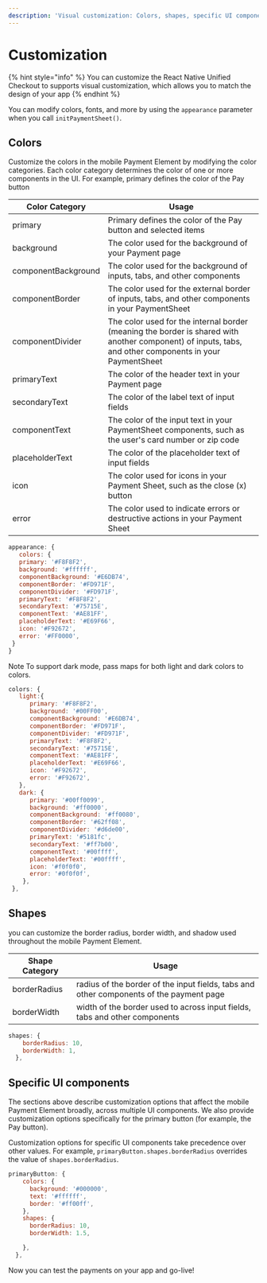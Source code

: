 ```yaml
---
description: 'Visual customization: Colors, shapes, specific UI components'
---
```


# Customization

{% hint style="info" %}
You can customize the React Native Unified Checkout to supports visual customization, which allows you to match the design of your app
{% endhint %}

You can modify colors, fonts, and more by using the `appearance` parameter when you call `initPaymentSheet()`.

## Colors

Customize the colors in the mobile Payment Element by modifying the color categories. Each color category determines the color of one or more components in the UI. For example, primary defines the color of the Pay button

| Color Category      | Usage                                                                                                                                                   |
| ------------------- | ------------------------------------------------------------------------------------------------------------------------------------------------------- |
| primary             | Primary defines the color of the Pay button and selected items                                                                                          |
| background          | The color used for the background of your Payment page                                                                                                  |
| componentBackground | The color used for the background of inputs, tabs, and other components                                                                                 |
| componentBorder     | The color used for the external border of inputs, tabs, and other components in your PaymentSheet                                                       |
| componentDivider    | The color used for the internal border (meaning the border is shared with another component) of inputs, tabs, and other components in your PaymentSheet |
| primaryText         | The color of the header text in your Payment page                                                                                                       |
| secondaryText       | The color of the label text of input fields                                                                                                             |
| componentText       | The color of the input text in your PaymentSheet components, such as the user's card number or zip code                                                 |
| placeholderText     | The color of the placeholder text of input fields                                                                                                       |
| icon                | The color used for icons in your Payment Sheet, such as the close (x) button                                                                            |
| error               | The color used to indicate errors or destructive actions in your Payment Sheet                                                                          |

```js
appearance: {
   colors: {
   primary: '#F8F8F2',
   background: '#ffffff',
   componentBackground: '#E6DB74',
   componentBorder: '#FD971F',
   componentDivider: '#FD971F',
   primaryText: '#F8F8F2',
   secondaryText: '#75715E',
   componentText: '#AE81FF',
   placeholderText: '#E69F66',
   icon: '#F92672',
   error: '#FF0000',
 }
}
```

Note To support dark mode, pass maps for both light and dark colors to colors.

```js
colors: {
   light:{
      primary: '#F8F8F2',
      background: '#00FF00',
      componentBackground: '#E6DB74',
      componentBorder: '#FD971F',
      componentDivider: '#FD971F',
      primaryText: '#F8F8F2',
      secondaryText: '#75715E',
      componentText: '#AE81FF',
      placeholderText: '#E69F66',
      icon: '#F92672',
      error: '#F92672',
   },
   dark: {
      primary: '#00ff0099',
      background: '#ff0000',
      componentBackground: '#ff0080',
      componentBorder: '#62ff08',
      componentDivider: '#d6de00',
      primaryText: '#5181fc',
      secondaryText: '#ff7b00',
      componentText: '#00ffff',
      placeholderText: '#00ffff',
      icon: '#f0f0f0',
      error: '#0f0f0f',
    },
 },
```

## Shapes

you can customize the border radius, border width, and shadow used throughout the mobile Payment Element.

| Shape Category | Usage                                                                                   |
| -------------- | --------------------------------------------------------------------------------------- |
| borderRadius   | radius of the border of the input fields, tabs and other components of the payment page |
| borderWidth    | width of the border used to across input fields, tabs and other components              |

```js
shapes: {
    borderRadius: 10,
    borderWidth: 1,
  },
```

## Specific UI components

The sections above describe customization options that affect the mobile Payment Element broadly, across multiple UI components. We also provide customization options specifically for the primary button (for example, the Pay button).

Customization options for specific UI components take precedence over other values. For example, `primaryButton.shapes.borderRadius` overrides the value of `shapes.borderRadius`.

```js
primaryButton: {
    colors: {
      background: '#000000',
      text: '#ffffff',
      border: '#ff00ff',
    },
    shapes: {
      borderRadius: 10,
      borderWidth: 1.5,

    },
  },

```

Now you can test the payments on your app and go-live!
